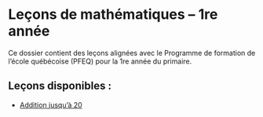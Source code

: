 # Leçons de mathématiques – 1re année

Ce dossier contient des leçons alignées avec le Programme de formation de l’école québécoise (PFEQ) pour la 1re année du primaire.

## Leçons disponibles :
- [Addition jusqu’à 20](additions-jusqua-20.html)

